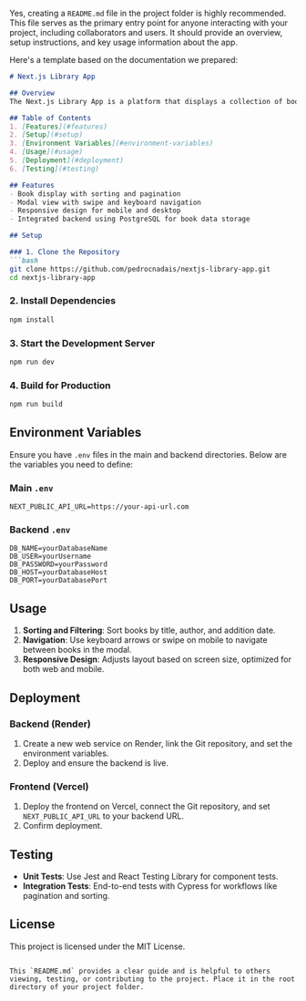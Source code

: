 Yes, creating a `README.md` file in the project folder is highly recommended. This file serves as the primary entry point for anyone interacting with your project, including collaborators and users. It should provide an overview, setup instructions, and key usage information about the app.

Here's a template based on the documentation we prepared:

```markdown
# Next.js Library App

## Overview
The Next.js Library App is a platform that displays a collection of books with features like sorting, pagination, and search. It supports swipe and keyboard-based navigation for ease of use on both mobile and desktop.

## Table of Contents
1. [Features](#features)
2. [Setup](#setup)
3. [Environment Variables](#environment-variables)
4. [Usage](#usage)
5. [Deployment](#deployment)
6. [Testing](#testing)

## Features
- Book display with sorting and pagination
- Modal view with swipe and keyboard navigation
- Responsive design for mobile and desktop
- Integrated backend using PostgreSQL for book data storage

## Setup

### 1. Clone the Repository
```bash
git clone https://github.com/pedrocnadais/nextjs-library-app.git
cd nextjs-library-app
```

### 2. Install Dependencies
```bash
npm install
```

### 3. Start the Development Server
```bash
npm run dev
```

### 4. Build for Production
```bash
npm run build
```

## Environment Variables
Ensure you have `.env` files in the main and backend directories. Below are the variables you need to define:

### Main `.env`
```plaintext
NEXT_PUBLIC_API_URL=https://your-api-url.com
```

### Backend `.env`
```plaintext
DB_NAME=yourDatabaseName
DB_USER=yourUsername
DB_PASSWORD=yourPassword
DB_HOST=yourDatabaseHost
DB_PORT=yourDatabasePort
```

## Usage
1. **Sorting and Filtering**: Sort books by title, author, and addition date.
2. **Navigation**: Use keyboard arrows or swipe on mobile to navigate between books in the modal.
3. **Responsive Design**: Adjusts layout based on screen size, optimized for both web and mobile.

## Deployment

### Backend (Render)
1. Create a new web service on Render, link the Git repository, and set the environment variables.
2. Deploy and ensure the backend is live.

### Frontend (Vercel)
1. Deploy the frontend on Vercel, connect the Git repository, and set `NEXT_PUBLIC_API_URL` to your backend URL.
2. Confirm deployment.

## Testing
- **Unit Tests**: Use Jest and React Testing Library for component tests.
- **Integration Tests**: End-to-end tests with Cypress for workflows like pagination and sorting.

## License
This project is licensed under the MIT License.
```

This `README.md` provides a clear guide and is helpful to others viewing, testing, or contributing to the project. Place it in the root directory of your project folder.